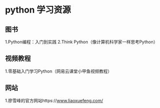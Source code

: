 # python 学习资源
## 图书
1.Python编程：入门到实践
2.Think Python（像计算机科学家一样思考Python）
## 视频教程
1.零基础入门学习Python（网易云课堂小甲鱼视频教程）
## 网站
1.廖雪峰的官方网站https://www.liaoxuefeng.com/
